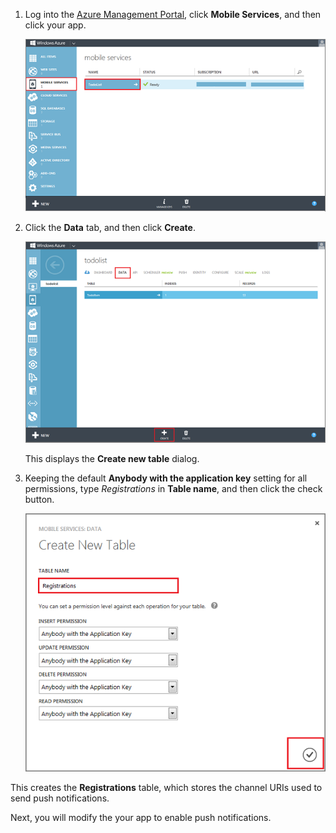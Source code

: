 
1. Log into the [Azure Management Portal], click **Mobile Services**, and then click your app.

	![](./media/mobile-services-create-new-push-table/mobile-services-selection.png)

2. Click the **Data** tab, and then click **Create**.

	![](./media/mobile-services-create-new-push-table/mobile-create-table.png)

	This displays the **Create new table** dialog.

3. Keeping the default **Anybody with the application key** setting for all permissions, type _Registrations_ in **Table name**, and then click the check button.

	![](./media/mobile-services-create-new-push-table/mobile-create-registrations-table.png)

  This creates the **Registrations** table, which stores the channel URIs used to send push notifications.

Next, you will modify the your app to enable push notifications.

<!-- URLs -->
[Azure Management Portal]: https://manage.windowsazure.com/
<!--HONumber=27-->
